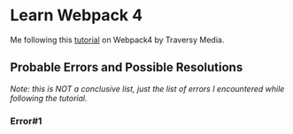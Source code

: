 # Learn Webpack 4
Me following this [tutorial](https://www.youtube.com/watch?v=deyxI-6C2u4) on Webpack4 by Traversy Media.


## Probable Errors and Possible Resolutions
*Note: this is NOT a conclusive list, just the list of errors I encountered while following the tutorial.*

### Error#1
